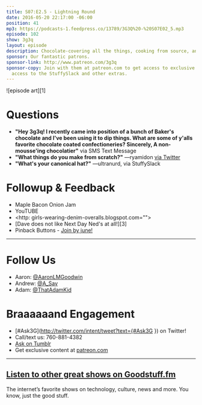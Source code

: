 ```yaml
---
title: S07:E2.5 - Lightning Round
date: 2016-05-20 22:17:00 -06:00
position: 41
mp3: https://podcasts-1.feedpress.co/13789/3G3Q%20-%20S07E02_5.mp3
episode: 102
show: 3g3q
layout: episode
description: Chocolate-covering all the things, cooking from source, and hat cannon.
sponsor: Our fantastic patrons.
sponsor-link: http://www.patreon.com/3g3q
sponsor-copy: Join with them at patreon.com to get access to exclusive bonus material,
  access to the StuffySlack and other extras.
---
```


![episode art][1]

# Questions

* **"Hey 3g3q! I recently came into position of a bunch of Baker's chocolate and I've been using it to dip things. What are some of y'alls favorite chocolate coated confectioneries? Sincerely, A non-mousse'ing chocolatier"** via SMS Text Message
* **"What things do you make from scratch?"** —ryamidon [via Twitter][2]
* **"What's your canonical hat?"** —ultranurd, via StuffySlack

# Followup & Feedback

* Maple Bacon Onion Jam
* YouTUBE
* <http: girls-wearing-denim-overalls.blogspot.com="">
* [Dave does not like Next Day Ned's at all!][3]
* Pinback Buttons - [Join by june!][4]

***

# Follow Us
* Aaron: [@AaronLMGoodwin](http://twitter.com/aaronlmgoodwin)
* Andrew: [@A_Sav](http://twitter.com/a_sav)
* Adam: [@ThatAdamKid](http://twitter.com/thatadamkid)

# Braaaaaand Engagement
* [#Ask3G](http://twitter.com/intent/tweet?text={#Ask3G }) on Twitter!
* Call/text us: 760-881-4382
* [Ask on Tumblr](http://3g3q.co/ask)
* Get exclusive content at [patreon.com](http://www.patreon.com/3g3q)

***

## [Listen to other great shows on Goodstuff.fm](http://goodstuff.fm/)
The internet’s favorite shows on technology, culture, news and more. You know, just the good stuff.


[2]: https://twitter.com/1541712684/status/730458741372379136
[4]: http://goodstuff.fm/3g3q/htto://patreon.com/3g3q
[5]: http://twitter.com/aaronlmgoodwin
[6]: http://twitter.com/a_sav
[7]: http://twitter.com/thatadamkid
[8]: http://3g3q.co/ask
[9]: http://www.patreon.com/3g3q
[10]: http://goodstuff.fm/3g3q/
